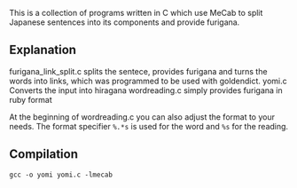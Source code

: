 


This is a collection of programs written in C which use MeCab to split Japanese sentences into its components and provide furigana.

## Explanation
furigana_link_split.c splits the sentece, provides furigana and turns the words into links, which was programmed to be used with goldendict.
yomi.c Converts the input into hiragana
wordreading.c simply provides furigana in ruby format

At the beginning of wordreading.c you can also adjust the format to your needs. The format specifier `%.*s` is used for the word and `%s` for the reading.

## Compilation
`gcc -o yomi yomi.c -lmecab`
